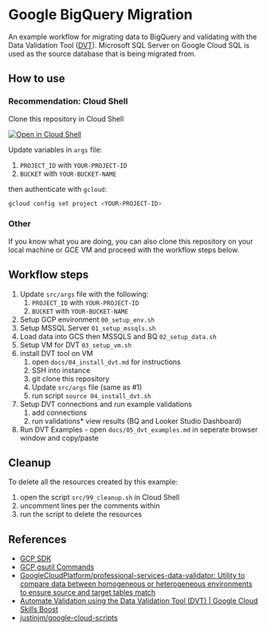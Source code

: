 # Google BigQuery Migration 

An example workflow for migrating data to BigQuery and validating with the Data Validation Tool ([DVT](https://github.com/GoogleCloudPlatform/professional-services-data-validator)). Microsoft SQL Server on Google Cloud SQL is used as the source database that is being migrated from. 

## How to use

### Recommendation: Cloud Shell

Clone this repository in Cloud Shell

[![Open in Cloud Shell](https://gstatic.com/cloudssh/images/open-btn.svg)](https://ssh.cloud.google.com/cloudshell/editor?cloudshell_git_repo=https://github.com/justinjm/gcp-bigquery-migration)

Update variables in `args` file:

1. `PROJECT_ID` with `YOUR-PROJECT-ID`  
2. `BUCKET` with `YOUR-BUCKET-NAME`

then authenticate with `gcloud`:

```sh
gcloud config set project <YOUR-PROJECT-ID>
```

### Other

If you know what you are doing, you can also clone this repository on your local machine or GCE VM and proceed with the workflow steps below.

## Workflow steps

1. Update `src/args` file with the following: 
   1. `PROJECT_ID` with `YOUR-PROJECT-ID`
   2. `BUCKET` with `YOUR-BUCKET-NAME`
2. Setup GCP environment `00_setup_env.sh`
3. Setup MSSQL Server `01_setup_mssqls.sh`
4. Load data into GCS then MSSQLS and BQ  `02_setup_data.sh`
5. Setup VM for DVT `03_setup_vm.sh`
6. install DVT tool on VM
   1. open `docs/04_install_dvt.md` for instructions 
   2. SSH into instance
   3. git clone this repository
   4. Update `src/args` file (same as #1) 
   5. run script `source 04_install_dvt.sh`
7. Setup DVT connections and run example validations
   1. add connections
   2. run validations* view results (BQ and Looker Studio Dashboard)
8. Run DVT Examples - open `docs/05_dvt_examples.md` in seperate browser window and copy/paste

## Cleanup

To delete all the resources created by this example:

1. open the script `src/99_cleanup.sh` in Cloud Shell 
2. uncomment lines per the comments within
3. run the script to delete the resources

## References

* [GCP SDK](https://cloud.google.com/sdk/docs/)  
* [GCP gsutil Commands](https://cloud.google.com/storage/docs/gsutil)
* [GoogleCloudPlatform/professional-services-data-validator: Utility to compare data between homogeneous or heterogeneous environments to ensure source and target tables match](https://github.com/GoogleCloudPlatform/professional-services-data-validator)
* [Automate Validation using the Data Validation Tool (DVT) | Google Cloud Skills Boost](https://www.cloudskillsboost.google/focuses/45997?parent=catalog)
* [justinjm/google-cloud-scripts](https://github.com/justinjm/google-cloud-scripts)
